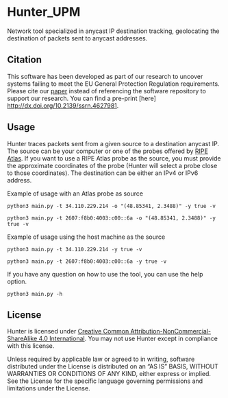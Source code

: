 # Hunter_UPM
Network tool specialized in anycast IP destination tracking, geolocating the destination of packets sent to anycast addresses.

## Citation
This software has been developed as part of our research to uncover systems failing to meet the EU General Protection Regulation requirements. Please cite our [paper](http://dx.doi.org/10.2139/ssrn.4627981) instead of referencing the software repository to support our research. You can find a pre-print [here]
<http://dx.doi.org/10.2139/ssrn.4627981>.

## Usage
Hunter traces packets sent from a given source to a destination anycast IP. The source can be your computer or one of the probes offered by [RIPE Atlas](https://atlas.ripe.net/). If you want to use a RIPE Atlas probe as the source, you must provide the approximate coordinates of the probe (Hunter will select a probe close to those coordinates). The destination can be either an IPv4 or IPv6 address. 

Example of usage with an Atlas probe as source
```
python3 main.py -t 34.110.229.214 -o "(48.85341, 2.3488)" -y true -v

python3 main.py -t 2607:f8b0:4003:c00::6a -o "(48.85341, 2.3488)" -y true -v
```

Example of usage using the host machine as the source
```
python3 main.py -t 34.110.229.214 -y true -v

python3 main.py -t 2607:f8b0:4003:c00::6a -y true -v
```

If you have any question on how to use the tool, you can use the help option.
```
python3 main.py -h
```

## License
Hunter is licensed under [Creative Common Attribution-NonCommercial-ShareAlike 4.0 International](http://creativecommons.org/licenses/by-nc-sa/4.0/). You may not use Hunter except in compliance with this license.

Unless required by applicable law or agreed to in writing, software distributed under the License is distributed on an “AS IS” BASIS, WITHOUT WARRANTIES OR CONDITIONS OF ANY KIND, either express or implied. See the License for the specific language governing permissions and limitations under the License.

